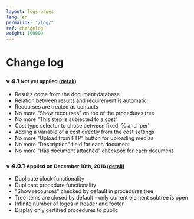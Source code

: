```yaml
---
layout: logs-pages
lang: en
permalink: "/log/"
ref: changelog
weight: 100000
---
```


# Change log

### v 4.1  <small>Not yet applied [(detail](/log/4.1/))</small>

<ul class="changelog">
	<li class="ch-updated">Results come from the document database</li>
	<li class="ch-updated">Relation between results and requirement is automatic</li>
	<li class="ch-updated">Recourses are treated as contacts</li>
	<li class="ch-removed">No more "Show recourses" on top of the procedures tree</li>
	<li class="ch-removed">No more "This step is subjected to a cost"</li>
	<li class="ch-added">Cost type selector to chose between fixed, % and 'per'</li>
	<li class="ch-added">Adding a variable of a cost directly from the cost settings</li>
	<li class="ch-removed">No more "Upload from FTP" button for uploading medias</li>
	<li class="ch-removed">No more "Description" field for each document</li>
	<li class="ch-removed">No more "Has document attached" checkbox for each document</li>
</ul>


### v 4.0.1  <small>Applied on December 10th, 2016 [(detail](/log/4.0.1/))</small>

<ul class="changelog">
	<li class="ch-added">Duplicate block functionality</li>
	<li class="ch-added">Duplicate procedure functionality</li>
	<li class="ch-updated">"Show recourses" checked by default in procedures tree</li>
	<li class="ch-updated">Tree items are closed by default - only current element subtree is open</li>
	<li class="ch-updated">Infinite number of logos in header and footer</li>
	<li class="ch-added">Display only certified procedures to public</li>
</ul>
